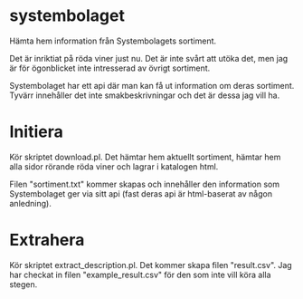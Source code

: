 # systembolaget
Hämta hem information från Systembolagets sortiment.

Det är inriktiat på röda viner just nu.  Det är inte svårt att utöka det,
men jag är för ögonblicket inte intresserad av övrigt sortiment.

Systembolaget har ett api där man kan få ut information om deras sortiment.
Tyvärr innehåller det inte smakbeskrivningar och det är dessa jag vill ha.

# Initiera

Kör skriptet download.pl.  Det hämtar hem aktuellt sortiment, hämtar hem alla
sidor rörande röda viner och lagrar i katalogen html.

Filen "sortiment.txt" kommer skapas och innehåller den information som
Systembolaget ger via sitt api (fast deras api är html-baserat av någon anledning).


# Extrahera

Kör skriptet extract_description.pl.  Det kommer skapa filen "result.csv".
Jag har checkat in filen "example_result.csv" för den som inte vill köra
alla stegen.
